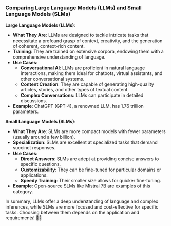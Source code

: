 ### Comparing Large Language Models (LLMs) and Small Language Models (SLMs)

**Large Language Models (LLMs)**:
- **What They Are**: LLMs are designed to tackle intricate tasks that necessitate a profound grasp of context, creativity, and the generation of coherent, context-rich content.
- **Training**: They are trained on extensive corpora, endowing them with a comprehensive understanding of language.
- **Use Cases**:
  - **Conversational AI**: LLMs are proficient in natural language interactions, making them ideal for chatbots, virtual assistants, and other conversational systems.
  - **Content Creation**: They are capable of generating high-quality articles, stories, and other types of textual content.
  - **Complex Conversations**: LLMs can participate in detailed discussions.
- **Example**: ChatGPT (GPT-4), a renowned LLM, has 1.76 trillion parameters.

**Small Language Models (SLMs)**:
- **What They Are**: SLMs are more compact models with fewer parameters (usually around a few billion).
- **Specialization**: SLMs are excellent at specialized tasks that demand succinct responses.
- **Use Cases**:
  - **Direct Answers**: SLMs are adept at providing concise answers to specific questions.
  - **Customizability**: They can be fine-tuned for particular domains or applications.
  - **Speedy Training**: Their smaller size allows for quicker fine-tuning.
- **Example**: Open-source SLMs like Mistral 7B are examples of this category.

In summary, LLMs offer a deep understanding of language and complex inferences, while SLMs are more focused and cost-effective for specific tasks. Choosing between them depends on the application and requirements! 🚀📝
